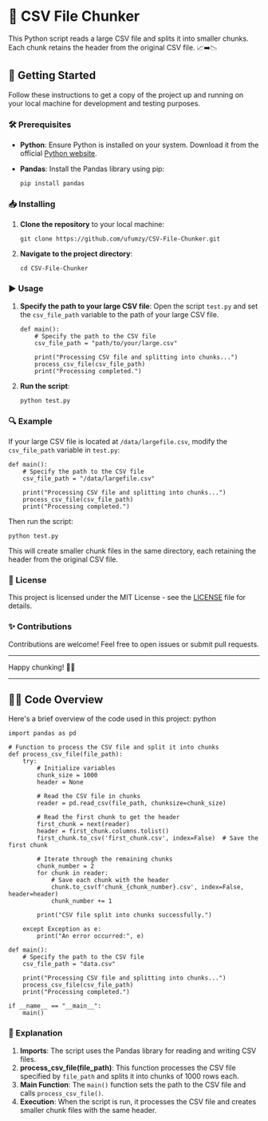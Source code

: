 # 📂 CSV File Chunker

This Python script reads a large CSV file and splits it into smaller chunks. Each chunk retains the header from the original CSV file. 📈➡️📉

## 🚀 Getting Started

Follow these instructions to get a copy of the project up and running on your local machine for development and testing purposes.

### 🛠️ Prerequisites

- **Python**: Ensure Python is installed on your system. Download it from the official [Python website](https://www.python.org/).
- **Pandas**: Install the Pandas library using pip:

    ```
    pip install pandas
    ```

### 📥 Installing

1. **Clone the repository** to your local machine:

    ```
    git clone https://github.com/ufumzy/CSV-File-Chunker.git
    ```

2. **Navigate to the project directory**:

    ```
    cd CSV-File-Chunker
    ```

### ▶️ Usage

1. **Specify the path to your large CSV file**: Open the script `test.py` and set the `csv_file_path` variable to the path of your large CSV file.

    ```
    def main():
        # Specify the path to the CSV file
        csv_file_path = "path/to/your/large.csv"
    
        print("Processing CSV file and splitting into chunks...")
        process_csv_file(csv_file_path)
        print("Processing completed.")
    ```

2. **Run the script**:

    ```
    python test.py
    ```

### 🔍 Example

If your large CSV file is located at `/data/largefile.csv`, modify the `csv_file_path` variable in `test.py`:

```
def main():
    # Specify the path to the CSV file
    csv_file_path = "/data/largefile.csv"

    print("Processing CSV file and splitting into chunks...")
    process_csv_file(csv_file_path)
    print("Processing completed.")
```

Then run the script:

```
python test.py
```

This will create smaller chunk files in the same directory, each retaining the header from the original CSV file.

### 📜 License

This project is licensed under the MIT License - see the [LICENSE](LICENSE) file for details.

### ✨ Contributions

Contributions are welcome! Feel free to open issues or submit pull requests.

---

Happy chunking! 🍰✨

---

## 🧑‍💻 Code Overview

Here's a brief overview of the code used in this project:
python
```
import pandas as pd

# Function to process the CSV file and split it into chunks
def process_csv_file(file_path):
    try:
        # Initialize variables
        chunk_size = 1000
        header = None
        
        # Read the CSV file in chunks
        reader = pd.read_csv(file_path, chunksize=chunk_size)
        
        # Read the first chunk to get the header
        first_chunk = next(reader)
        header = first_chunk.columns.tolist()
        first_chunk.to_csv('first_chunk.csv', index=False)  # Save the first chunk
            
        # Iterate through the remaining chunks
        chunk_number = 2
        for chunk in reader:
            # Save each chunk with the header
            chunk.to_csv(f'chunk_{chunk_number}.csv', index=False, header=header)
            chunk_number += 1
        
        print("CSV file split into chunks successfully.")
            
    except Exception as e:
        print("An error occurred:", e)

def main():
    # Specify the path to the CSV file
    csv_file_path = "data.csv"

    print("Processing CSV file and splitting into chunks...")
    process_csv_file(csv_file_path)
    print("Processing completed.")

if __name__ == "__main__":
    main()
```

### 📝 Explanation

1. **Imports**: The script uses the Pandas library for reading and writing CSV files.
2. **process_csv_file(file_path)**: This function processes the CSV file specified by `file_path` and splits it into chunks of 1000 rows each.
3. **Main Function**: The `main()` function sets the path to the CSV file and calls `process_csv_file()`.
4. **Execution**: When the script is run, it processes the CSV file and creates smaller chunk files with the same header.

